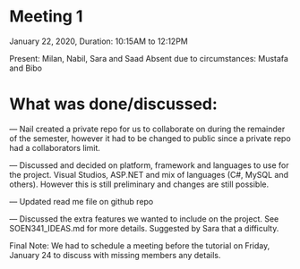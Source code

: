 # Meeting 1
January 22, 2020,
Duration: 10:15AM to 12:12PM

Present: Milan, Nabil, Sara and Saad
Absent due to circumstances: Mustafa and Bibo

# What was done/discussed:

— Nail created a private repo for us to collaborate on during the remainder of the semester, however it had to be changed to public since a private repo had a collaborators limit.

— Discussed and decided on platform, framework and languages to use for the project. Visual Studios, ASP.NET and mix of languages (C#, MySQL and others). However this is still preliminary and changes are still possible.

— Updated read me file on github repo

— Discussed the extra features we wanted to include on the project. See SOEN341_IDEAS.md
for more details. Suggested by Sara that a difficulty. 

Final Note: We had to schedule a meeting before the tutorial on Friday, January 24 to discuss with missing members any details. 